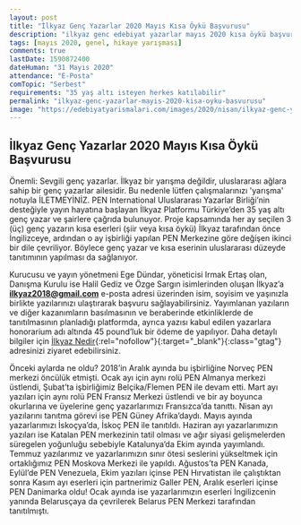```yaml
---
layout: post
title: "İlkyaz Genç Yazarlar 2020 Mayıs Kısa Öykü Başvurusu"
description: "ilkyaz genc edebiyat yazarlar mayıs 2020 kısa öykü başvurusu"
tags: [mayıs 2020, genel, hikaye yarışması]
comments: true
lastDate: 1590872400    
dateHuman: "31 Mayıs 2020"
attendance: "E-Posta"
comTopic: "Serbest"
requirements: "35 yaş altı isteyen herkes katılabilir"
permalink: "ilkyaz-genc-yazarlar-mayis-2020-kisa-oyku-basvurusu"
image: "https://edebiyatyarismalari.com/images/2020/nisan/ilkyaz-genc-yazarlar-siir-kisa-oyku-yarismasi.jpg"
---
```


## İlkyaz Genç Yazarlar 2020 Mayıs Kısa Öykü Başvurusu

Önemli: Sevgili genç yazarlar. İlkyaz bir yarışma değildir, uluslararası ağlara sahip bir genç yazarlar ailesidir. Bu nedenle lütfen çalışmalarınızı 'yarışma' notuyla İLETMEYİNİZ. PEN International Uluslararası Yazarlar Birliği’nin desteğiyle yayın hayatına başlayan İlkyaz Platformu Türkiye’den 35 yaş altı genç yazar ve şairlere çağrıda bulunuyor. 
Proje kapsamında her ay seçilen 3 (üç) genç yazarın kısa eserleri (şiir veya kısa öykü) İlkyaz tarafından önce İngilizceye, ardından o ay işbirliği yapılan PEN Merkezine göre değişen ikinci bir dile çevriliyor. Böylece genç yazar ve kısa eserinin uluslararası düzeyde tanıtımının yapılması da sağlanıyor.  

Kurucusu ve yayın yönetmeni Ege Dündar, yöneticisi Irmak Ertaş olan, Danışma Kurulu ise Halil Gediz ve Özge Sargın isimlerinden oluşan İlkyaz’a **ilkyaz2018@gmail.com** e-posta adresi üzerinden isim, soyisim ve yaşınızla birlikte yazılarınızı ulaştırarak başvuru sağlayabilirsiniz. Yayımlanan yazıların ve diğer kazanımların basılmasının ve beraberinde etkinliklerde de tanıtılmasının planladığı platformda, ayrıca yazısı kabul edilen yazarlara honorarium adı altında 45 pound’luk bir ödeme de yapılıyor. Daha detaylı bilgiler için [İlkyaz Nedir](https://www.ilkyaz.world/ilkyaznedir/?ref=edebiyatyarismalari.com){:rel="nofollow"}{:target="_blank"}{:class="gtag"} adresinizi ziyaret edebilirsiniz.
 
Önceki aylarda ne oldu?
2018’in Aralık ayında bu işbirliğine Norveç PEN merkezi öncülük etmişti. Ocak ayı için aynı rolü PEN Almanya merkezi üstlendi, Şubat’ta işbirliğimiz Belçika/Flemen PEN ile devam etti. Mart ayı yazıları için aynı rolü PEN Fransız Merkezi üstlendi ve bir ay boyunca okurlarına ve üyelerine genç yazarlarımızı Fransızca’da tanıttı. Nisan ayı yazılarını tanıtma görevi ise PEN Güney Afrika’daydı. Mayıs ayında yazarlarımızı İskoçya’da, İskoç PEN ile tanıtıldı. Haziran ayı yazarlarımızın yazıları ise Katalan PEN merkezinin tatil olması ve ağır siyasi gelişmelerden süregelen yoğunluğu sebebiyle Katalunya’da Ekim ayında yayımlandı. Temmuz yazılarımız ve yazarlarımızın sınır ötesi seslerini yükseltmek için ortaklığımız PEN Moskova Merkezi ile yapıldı. Ağustos’ta PEN Kanada, Eylül’de PEN Venezuela, Ekim yazıları içinse PEN Hırvatistan ile çalıştıktan sonra Kasım ayı eserleri için partnerimiz Galler PEN, Aralık eserleri içinse PEN Danimarka oldu! Ocak ayında ise yazarlarımızın eserleri İngilizcenin yanında Belarusçaya da çevrilerek Belarus PEN Merkezi tarafından tanıtılmıştı.
